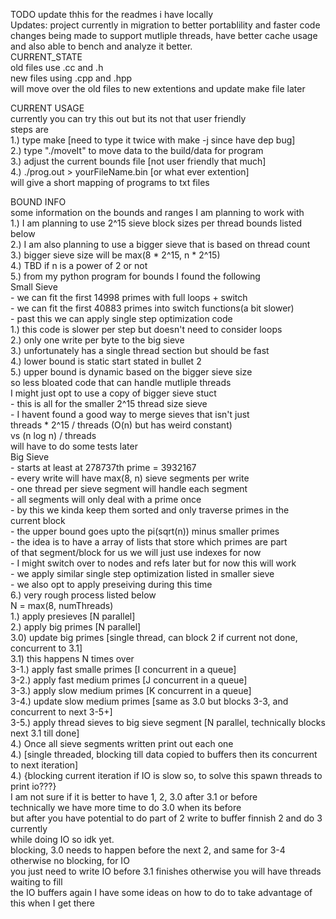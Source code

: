 TODO update thhis for the readmes i have locally  
Updates: project currently in migration to better portablility and faster code  
changes being made to support mutliple threads, have better cache usage  
and also able to bench and analyze it better.  
CURRENT_STATE  
old files use .cc and .h  
new files using .cpp and .hpp  
will move over the old files to new extentions and update make file later  
  
CURRENT USAGE  
currently you can try this out but its not that user friendly  
steps are  
1.) type make [need to type it twice with make -j since have dep bug]  
2.) type "./moveIt" to move data to the build/data for program  
3.) adjust the current bounds file [not user friendly that much]  
4.) ./prog.out > yourFileName.bin [or what ever extention]  
will give a short mapping of programs to txt files  

  
BOUND INFO  
some information on the bounds and ranges I am planning to work with  
1.) I am planning to use 2^15 sieve block sizes per thread bounds listed below  
2.) I am also planning to use a bigger sieve that is based on thread count  
3.) bigger sieve size will be max(8 * 2^15, n * 2^15)  
4.) TBD if n is a power of 2 or not  
5.) from my python program for bounds I found the following  
    Small Sieve  
        - we can fit the first 14998 primes with full loops + switch   
        - we can fit the first 40883 primes into switch functions(a bit slower)   
        - past this we can apply single step optimization code   
            1.) this code is slower per step but doesn't need to consider loops   
            2.) only one write per byte to the big sieve   
            3.) unfortunately has a single thread section but should be fast   
            4.) lower bound is static start stated in bullet 2   
            5.) upper bound is dynamic based on the bigger sieve size   
            so less bloated code that can handle mutliple threads   
            I might just opt to use a copy of bigger sieve stuct   
        - this is all for the smaller 2^15 thread size sieve  
        - I havent found a good way to merge sieves that isn't just  
        threads * 2^15 / threads (O(n) but has weird constant)  
        vs (n log n) / threads  
        will have to do some tests later  
    Big Sieve  
        - starts at least at 278737th prime = 3932167   
        - every write will have max(8, n) sieve segments per write  
        - one thread per sieve segment will handle each segment  
        - all segments will only deal with a prime once  
        - by this we kinda keep them sorted and only traverse primes in the  
        current block  
        - the upper bound goes upto the pi(sqrt(n)) minus smaller primes  
        - the idea is to have a array of lists that store which primes are part  
        of that segment/block for us we will just use indexes for now  
        - I might switch over to nodes and refs later but for now this will work  
        - we apply similar single step optimization listed in smaller sieve  
        - we also opt to apply preseiving during this time  
6.) very rough process listed below  
    N = max(8, numThreads)  
    1.) apply presieves  [N parallel]  
    2.) apply big primes [N parallel]   
    3.0) update big primes [single thread, can block 2 if current not done, concurrent to 3.1]   
    3.1) this happens N times over   
        3-1.) apply fast smalle primes [I concurrent in a queue]  
        3-2.) apply fast medium primes [J concurrent in a queue]  
        3-3.) apply slow medium primes [K concurrent in a queue]  
        3-4.) update slow medium primes [same as 3.0 but blocks 3-3, and concurrent to next 3-5+]  
        3-5.) apply thread sieves to big sieve segment [N parallel, technically blocks next 3.1 till done]   
    4.) Once all sieve segments written print out each one   
    4.) [single threaded, blocking till data copied to buffers then its concurrent to next iteration]  
    4.) {blocking current iteration if IO is slow so, to solve this spawn threads to print io???}  
    I am not sure if it is better to have 1, 2, 3.0 after 3.1 or before  
        technically we have more time to do 3.0 when its before  
        but after you have potential to do part of 2 write to buffer finnish 2 and do 3 currently   
        while doing IO so idk yet.  
    blocking, 3.0 needs to happen before the next 2, and same for 3-4 otherwise no blocking, for IO  
    you just need to write IO before 3.1 finishes otherwise you will have threads waiting to fill  
    the IO buffers again I have some ideas on how to do to take advantage of this when I get there  

